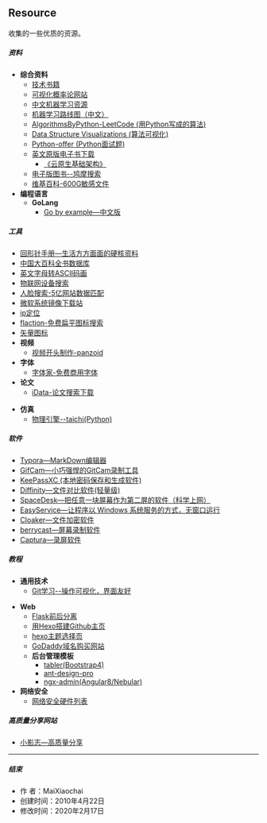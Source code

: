 Resource
---
收集的一些优质的资源。

##### 资料

+ **综合资料**
  + [技术书籍](https://github.com/KeKe-Li/book)
  + [可视化概率论网站](https://seeing-theory.brown.edu/cn.html)
  + [中文机器学习资源](github.com/apachecn/AiLearning)
  + [机器学习路线图（中文）](https://ailearning.apachecn.org/)
  + [AlgorithmsByPython-LeetCode (用Python写成的算法)](https://github.com/Jack-Lee-Hiter/AlgorithmsByPython)
  + [Data Structure Visualizations (算法可视化)](https://www.cs.usfca.edu/~galles/visualization/Algorithms.html)
  + [Python-offer (Python面试题)](https://github.com/JushuangQiao/Python-Offer)
  + [英文原版电子书下载](https://salttiger.com/)
    + [《云原生基础架构》](https://github.com/rootsongjc/cloud-native-infra/releases/tag/v20200214)
  + [电子版图书--鸠摩搜索](https://www.jiumodiary.com/)
  + [维基百科-600G敏感文件](https://file.wikileaks.org/file/)
+ **编程语言**
  + **GoLang**
    + [Go by example—中文版](https://books.studygolang.com/gobyexample/)

##### 工具

* [回形针手册—生活方方面面的硬核资料](https://ipaperclip.net/)
* [中国大百科全书数据库](http://h.bkzx.cn/)
* [英文字母转ASCII码画](http://patorjk.com/software/taag/#p=display&f=Graffiti&t=Type%20Something%20)
* [物联网设备搜索](https://www.shodan.io/)
* [人脸搜索-5亿网站数据匹配](https://pimeyes.com/cn/)
* [微软系统镜像下载站](http://msdn.itellyou.cn/)
* [ip定位](https://www.opengps.cn/Data/IP/LocHighAcc.aspx)
* [flaction-免费扁平图标搜索](https://www.flaticon.com/)
* [矢量图标](https://www.iconfont.cn/)
* **视频**
  * [视频开头制作-panzoid](https://panzoid.com/)
* **字体**
  * [字体家-免费商用字体](https://www.zitijia.com/)
* **论文**
  * [iData-论文搜索下载](https://www.cn-ki.net/)

+ **仿真**
  + [物理引擎--taichi(Python)](https://github.com/taichi-dev/taichi)

##### 软件

+ [Typora—MarkDown编辑器](https://www.typora.io/)
+ [GifCam—小巧强悍的GitCam录制工具](http://blog.bahraniapps.com/gifcam/)
+ [KeePassXC (本地密码保存和生成软件)](https://github.com/keepassxreboot/keepassxc)
+ [Diffinity—文件对比软件(轻量级)](http://truehumandesign.se/s_diffinity.php)
+ [SpaceDesk—把任意一块屏幕作为第二屏的软件（科学上网）](https://spacedesk.net/)
+ [EasyService—让程序以 Windows 系统服务的方式，无窗口运行](https://github.com/pandolia/easy-service)
+ [Cloaker—文件加密软件](https://github.com/spieglt/Cloaker)
+ [berrycast—屏幕录制软件](https://www.berrycast.com/)
+ [Captura—录屏软件](https://github.com/MathewSachin/Captura)

##### 教程

+ **通用技术**
  + [Git学习--操作可视化，界面友好](https://learngitbranching.js.org/)

* **Web**
  * [Flask前后分离](https://frostming.com/tag/flask)
  * [用Hexo搭建Github主页](http://blog.haoji.me/build-blog-website-by-hexo-github.html?from=xa)
  * [hexo主题选择页](https://hexo.io/themes/)
  * [GoDaddy域名购买网站](https://sg.godaddy.com/zh)
  * **后台管理模板**
    + [tabler(Bootstrap4)]( https://github.com/tabler/tabler )
    + [ ant-design-pro ]( https://github.com/ant-design/ant-design-pro )
    + [ngx-admin(Angular8/Nebular)]( https://github.com/akveo/ngx-admin )
* **网络安全**
  * [网络安全硬件列表](https://github.com/yadox666/The-Hackers-Hardware-Toolkit)

##### 高质量分享网站

+ [小影志—高质量分享](https://c7sky.com/)

---
##### 结束

+ 作		者：MaiXiaochai
+ 创建时间：2010年4月22日
+ 修改时间：2020年2月17日